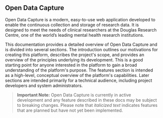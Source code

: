 ## Open Data Capture

Open Data Capture is a modern, easy-to-use web application developed to enable the continuous collection and storage of research data. It is designed to meet the needs of clinical researchers at the Douglas Research Centre, one of the world’s leading mental health research institutions. 

This documentation provides a detailed overview of Open Data Capture and is divided into several sections. The introduction outlines our motivations for creating this platform, describes the project's scope, and provides an overview of the principles underlying its development. This is a good starting point for anyone interested in the platform to gain a broad understanding of the platform's purpose. The features section is intended as a high-level, conceptual overview of the platform's capabilities. Later sections are intended primarily for a technical audience, including project developers and system administrators.

> **Important Note:** Open Data Capture is currently in active development and any feature described in these docs may be subject to breaking changes. Please note that *italicized text* indicates features that are planned but have not yet been implemented.
